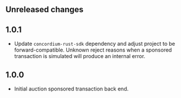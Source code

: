 ## Unreleased changes

## 1.0.1

- Update `concordium-rust-sdk` dependency and adjust project to be forward-compatible. Unknown reject reasons when a sponsored transaction is simulated will produce an internal error.
            
## 1.0.0

- Initial auction sponsored transaction back end.
